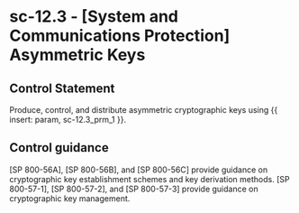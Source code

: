 # sc-12.3 - \[System and Communications Protection\] Asymmetric Keys

## Control Statement

Produce, control, and distribute asymmetric cryptographic keys using {{ insert: param, sc-12.3_prm_1 }}.

## Control guidance

[SP 800-56A], [SP 800-56B], and [SP 800-56C] provide guidance on cryptographic key establishment schemes and key derivation methods. [SP 800-57-1], [SP 800-57-2], and [SP 800-57-3] provide guidance on cryptographic key management.
